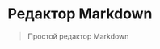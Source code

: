 # Редактор Markdown

> Простой редактор Markdown

<common-codepen-snippet title="Vue 3 Markdown Editor" slug="poReOvE" :height="474" tab="js,result" :preview="false" :editable="false" />
